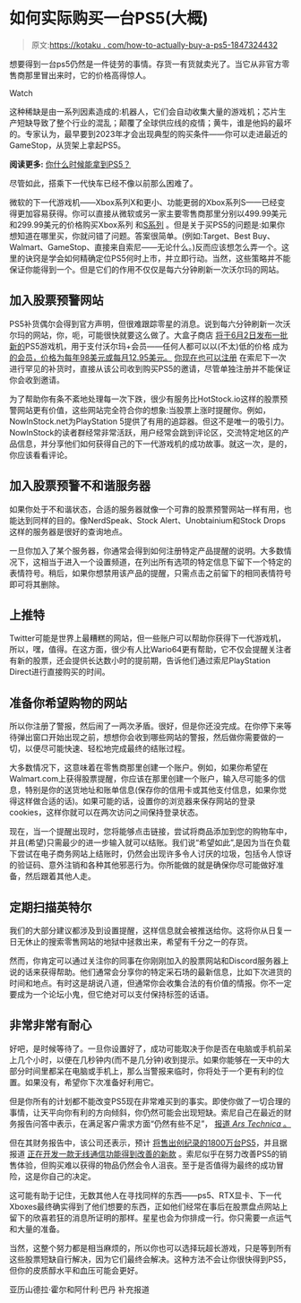 # 如何实际购买一台PS5(大概)

> 原文:[https://kotaku . com/how-to-actually-buy-a-ps5-1847324432](https://kotaku.com/how-to-actually-buy-a-ps5-probably-1847324432)

想要得到一台ps5仍然是一件徒劳的事情。存货一有货就卖光了。当它从非官方零售商那里冒出来时，它的价格高得惊人。

Watch

这种稀缺是由一系列因素造成的:机器人，它们会自动收集大量的游戏机；芯片生产短缺导致了整个行业的混乱；颠覆了全球供应线的疫情；黄牛，谁是他妈的最坏的。专家认为，最早要到2023年才会出现典型的购买条件——你可以走进最近的GameStop，从货架上拿起PS5。

**阅读更多:** [你什么时候能拿到PS5？](https://kotaku.com/so-when-will-you-be-able-to-get-a-ps5-1846495060)

尽管如此，搭乘下一代快车已经不像以前那么困难了。

微软的下一代游戏机——Xbox系列X和更小、功能更弱的Xbox系列S——已经变得更加容易获得。你可以直接从微软或另一家主要零售商那里分别以499.99美元和299.99美元的价格购买Xbox系列 和[S系列](https://www.xbox.com/en-us/configure/942J774TP9JN) 。但是关于买PS5的问题是:如果你想知道在哪里买，你就问错了问题。答案很简单。(例如:Target、Best Buy、Walmart、GameStop、直接来自索尼——无论什么。)反而应该想怎么弄一个。这里的诀窍是学会如何精确定位PS5何时上市，并立即行动。当然，这些策略并不能保证你能得到一个。但是它们的作用不仅仅是每六分钟刷新一次沃尔玛的网站。

## **加入股票预警网站**

PS5补货偶尔会得到官方声明，但很难跟踪零星的消息。说到每六分钟刷新一次沃尔玛的网站，你，呃，可能很快就要这么做了。大盒子商店 [将于6月2日发布一批新的](https://corporate.walmart.com/newsroom/2022/05/18/walmart-to-host-one-weekend-only-savings-event-exclusively-for-walmart-members)PS5游戏机，用于支付沃尔玛+会员——任何人都可以以(不太)低的价格 成为 [的会员，价格为每年98美元或每月12.95美元。](https://www.walmart.com/plus) [你现在也可以注册](https://www.playstation.com/en-us/ps5/register-to-buy/?smcid=psd-banner:en-us:ps5-registration-hero:pdc:shop) 在索尼下一次进行罕见的补货时，直接从该公司收到购买PS5的邀请，尽管单独注册并不能保证你会收到邀请。

为了帮助你有条不紊地处理每一次下跌，很少有服务比HotStock.io这样的股票预警网站更有价值，这些网站完全符合你的想象:当股票上涨时提醒你。例如，NowInStock.net为PlayStation 5提供了有用的追踪器。但这不是唯一的吸引力。NowInStock的读者群经常非常活跃，用户经常会跳到评论区，交流特定地区的产品信息，并分享他们如何获得自己的下一代游戏机的成功故事。就这一次，是的，你应该看看评论。

## 加入股票预警不和谐服务器

如果你处于不和谐状态，合适的服务器就像一个可靠的股票预警网站一样有用，也能达到同样的目的。像NerdSpeak、Stock Alert、Unobtainium和Stock Drops这样的服务器是很好的查询地点。

一旦你加入了某个服务器，你通常会得到如何注册特定产品提醒的说明。大多数情况下，这相当于进入一个设置频道，在列出所有选项的特定信息下留下一个特定的表情符号。稍后，如果你想禁用该产品的提醒，只需点击之前留下的相同表情符号即可将其删除。

## 上推特

Twitter可能是世界上最糟糕的网站，但一些账户可以帮助你获得下一代游戏机，所以，嘿，值得。在这方面，很少有人比Wario64更有帮助，它不仅会提醒关注者有新的股票，还会提供长达数小时的提前期，告诉他们通过索尼PlayStation Direct进行直接购买的时间。

## 准备你希望购物的网站

所以你注册了警报，然后闹了一两次矛盾。很好，但是你还没完成。在你停下来等待弹出窗口开始出现之前，想想你会收到哪些网站的警报，然后做你需要做的一切，以便尽可能快速、轻松地完成最终的结账过程。

大多数情况下，这意味着在零售商那里创建一个账户。例如，如果你希望在Walmart.com上获得股票提醒，你应该在那里创建一个账户，输入尽可能多的信息，特别是你的送货地址和账单信息(保存你的信用卡或其他支付信息，如果你觉得这样做合适的话)。如果可能的话，设置你的浏览器来保存网站的登录cookies，这样你就可以在两次访问之间保持登录状态。

现在，当一个提醒出现时，您将能够点击链接，尝试将商品添加到您的购物车中，并且(希望)只需最少的进一步输入就可以结账。我们说“希望如此”,是因为当在负载下尝试在电子商务网站上结账时，仍然会出现许多令人讨厌的垃圾，包括令人惊讶的验证码、意外注销和各种其他邪恶行为。你所能做的就是确保你尽可能做好准备，然后跟着其他人走。

## 定期扫描英特尔

我们的大部分建议都涉及到设置提醒，这样信息就会被推送给你。这将你从日复一日无休止的搜索零售网站的地狱中拯救出来，希望有千分之一的存货。

然而，你肯定可以通过关注你的同事在你刚刚加入的股票网站和Discord服务器上说的话来获得帮助。他们通常会分享你的特定采石场的最新信息，比如下次进货的时间和地点。有时这是胡说八道，但通常你会收集合法的有价值的情报。你不一定要成为一个论坛小鬼，但它绝对可以支付保持标签的话语。

## 非常非常有耐心

好吧，是时候等待了。一旦你设置好了，成功可能取决于你是否在电脑或手机前呆上几个小时，以便在几秒钟内(而不是几分钟)收到提示。如果你能够在一天中的大部分时间里都呆在电脑或手机上，那么当警报来临时，你将处于一个更有利的位置。如果没有，希望你下次准备好利用它。

但是你所有的计划都不能改变PS5现在非常难买到的事实。即使你做了一切合理的事情，让天平向你有利的方向倾斜，你仍然可能会出现短缺。索尼自己在最近的财务报告问答中表示，在满足客户需求方面“仍然有些不足”， [报道 *Ars Technica* 。](https://arstechnica.com/gaming/2022/05/sony-expects-ps5-will-still-be-in-short-supply-until-2023/)

但在其财务报告中，该公司还表示，预计 [将售出创纪录的1800万台PS5](https://kotaku.com/ps5-console-restock-sony-playstation-covid-pandemic-chi-1848905530)，并且据报道 [正在开发一款无线通信功能得到改善的新款](https://www.videogameschronicle.com/news/sony-appears-to-have-registered-a-new-ps5-model-in-japan/) 。索尼似乎在努力改善PS5的销售体验，但购买难以获得的物品仍然会令人沮丧。至于是否值得为最终的成功冒险，这是你自己的决定。

这可能有助于记住，无数其他人在寻找同样的东西——ps5、RTX显卡、下一代Xboxes最终确实得到了他们想要的东西，正如他们经常在事后在股票盘点网站上留下的欣喜若狂的消息所证明的那样。星星也会为你排成一行。你只需要一点运气和大量的准备。

当然，这整个努力都是相当麻烦的，所以你也可以选择玩超长游戏，只是等到所有这些股票短缺自行解决，因为它们最终会解决。这种方法不会让你很快得到PS5，但你的皮质醇水平和血压可能会更好。

亚历山德拉·霍尔和阿什利·巴丹
补充报道